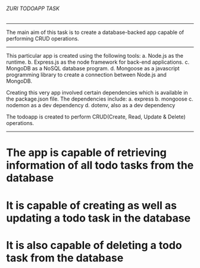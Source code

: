 ###### ZURI TODOAPP TASK

****************************************************************

The main aim of this task is to create a database-backed app capable of performing CRUD operations.

****************************************************************

This particular app is created using the following tools:
a. Node.js as the runtime.
b. Express.js as the node framework for back-end applications.
c. MongoDB as a NoSQL database program.
d. Mongoose as a javascript programming library to create a connection between Node.js and MongoDB.

Creating this very app involved certain dependencies which is available in the package.json file. The dependencies include:
a. express
b. mongoose
c. nodemon as a dev dependency
d. dotenv, also as a dev dependency

The todoapp is created to perform CRUD(Create, Read, Update & Delete) operations.

****************************************************************

# The app is capable of retrieving information of all todo tasks from the database
# It is capable of creating as well as updating a todo task in the database
# It is also capable of deleting a todo task from the database
